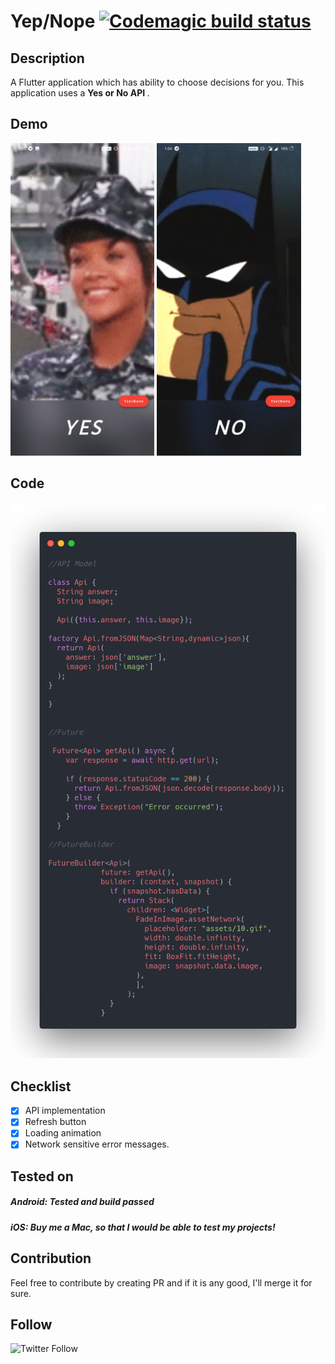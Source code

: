 # Yep/Nope [![Codemagic build status](https://api.codemagic.io/apps/5d78a17e55e230001ad02de0/5d78a17e55e230001ad02ddf/status_badge.svg)](https://codemagic.io/apps/5d78a17e55e230001ad02de0/5d78a17e55e230001ad02ddf/latest_build)

## Description

A Flutter application which has ability to choose decisions for you. This application uses a <b> Yes or No API </b>.

## Demo

<img src="https://github.com/Imgkl/yep-nope/blob/master/Screenshot_20190913-010538.jpg" height="500"> <img src="https://github.com/Imgkl/yep-nope/blob/master/Screenshot_20190913-010452.jpg" height="500">


## Code 
<img src="https://github.com/Imgkl/yep-nope/blob/master/code.png">


## Checklist

- [x] API implementation
- [x] Refresh button
- [x] Loading animation
- [x] Network sensitive error messages.

## Tested on

##### Android: *Tested and build passed*
##### iOS: *Buy me a Mac, so that I would be able to test my projects!*


## Contribution

Feel free to contribute by creating PR and if it is any good, I'll merge it for sure.

## Follow
![Twitter Follow](https://img.shields.io/twitter/follow/im_gkl?label=Follow&style=for-the-badge)
